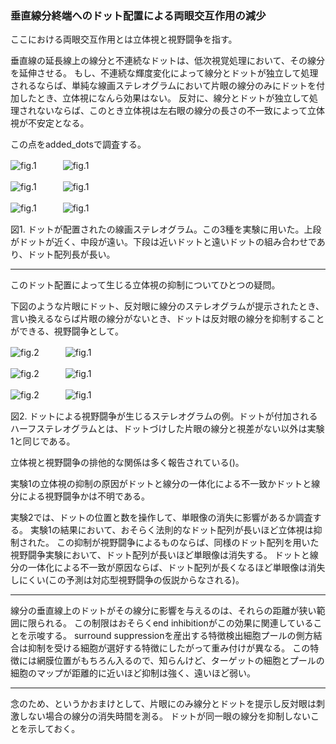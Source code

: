 ### 垂直線分終端へのドット配置による両眼交互作用の減少
ここにおける両眼交互作用とは立体視と視野闘争を指す。

垂直線の延長線上の線分と不連続なドットは、低次視覚処理において、その線分を延伸させる。
もし、不連続な輝度変化によって線分とドットが独立して処理されるならば、単純な線画ステレオグラムにおいて片眼の線分のみにドットを付加したとき、立体視になんら効果はない。
反対に、線分とドットが独立して処理されないならば、このとき立体視は左右眼の線分の長さの不一致によって立体視が不安定となる。

この点をadded_dotsで調査する。

![fig.1](added_dots/stereograms/2ls01.png "線分とドット配置の一例")　　　![fig.1](added_dots/stereograms/0ls0-1.png "線分とドット配置の一例")

![fig.1](added_dots/stereograms/5ls01.png "線分とドット配置の一例")　　　![fig.1](added_dots/stereograms/0ls0-1.png "線分とドット配置の一例")

![fig.1](added_dots/stereograms/5ls11.png "線分とドット配置の一例")　　　![fig.1](added_dots/stereograms/0ls0-1.png "線分とドット配置の一例")

図1. ドットが配置されたの線画ステレオグラム。この3種を実験に用いた。上段がドットが近く、中段が遠い。下段は近いドットと遠いドットの組み合わせであり、ドット配列長が長い。

---

このドット配置によって生じる立体視の抑制についてひとつの疑問。

下図のような片眼にドット、反対眼に線分のステレオグラムが提示されたとき、言い換えるならば片眼の線分がないとき、ドットは反対眼の線分を抑制することができる、視野闘争として。

![fig.2](rival_dots/stereograms/2ls01.png "線分とドット配置の一例")　　　![fig.1](added_dots/stereograms/0ls0-1.png "線分とドット配置の一例")

![fig.2](rival_dots/stereograms/5ls01.png "線分とドット配置の一例")　　　![fig.1](added_dots/stereograms/0ls0-1.png "線分とドット配置の一例")

![fig.2](rival_dots/stereograms/5ls11.png "線分とドット配置の一例")　　　![fig.1](added_dots/stereograms/0ls0-1.png "線分とドット配置の一例")

図2. ドットによる視野闘争が生じるステレオグラムの例。ドットが付加されるハーフステレオグラムとは、ドットづけした片眼の線分と視差がない以外は実験1と同じである。

立体視と視野闘争の排他的な関係は多く報告されている()。

実験1の立体視の抑制の原因がドットと線分の一体化による不一致かドットと線分による視野闘争かは不明である。

実験2では、ドットの位置と数を操作して、単眼像の消失に影響があるか調査する。
実験1の結果において、おそらく法則的なドット配列が長いほど立体視は抑制された。
この抑制が視野闘争によるものならば、同様のドット配列を用いた視野闘争実験において、ドット配列が長いほど単眼像は消失する。
ドットと線分の一体化による不一致が原因ならば、ドット配列が長くなるほど単眼像は消失しにくい(この予測は対応型視野闘争の仮説からなされる)。

---

線分の垂直線上のドットがその線分に影響を与えるのは、それらの距離が狭い範囲に限られる。
この制限はおそらくend inhibitionがこの効果に関連していることを示唆する。
surround suppressionを産出する特徴検出細胞プールの側方結合は抑制を受ける細胞が選好する特徴にしたがって重み付けが異なる。
この特徴には網膜位置がもちろん入るので、知らんけど、ターゲットの細胞とプールの細胞のマップが距離的に近いほど抑制は強く、遠いほど弱い。

---

念のため、というかおまけとして、片眼にのみ線分とドットを提示し反対眼は刺激しない場合の線分の消失時間を測る。
ドットが同一眼の線分を抑制しないことを示しておく。